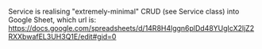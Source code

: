 Service is realising "extremely-minimal" CRUD (see Service class) into Google Sheet, which url is:
https://docs.google.com/spreadsheets/d/14R8H4lggn6plDd48YUgIcX2ljZ2RXXbwafEL3UH3Q1E/edit#gid=0 